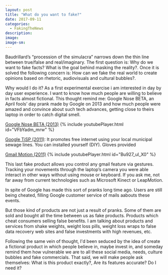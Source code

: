 ```yaml
---
layout: post
title: "What do you want to fake?"
date: 2017-09-11
categories:
  - FakingTheNews
description: 
image: 
image-sm:
---
```


Baudrillard’s “procession of the simulacra” narrows down the thin line between true/false and real/imaginary. The first question is: Why do we want to fake facts? What is the goal behind masking the reality?. Once it is solved the following concern is: How can we fake the real world to create opinions based on rhetoric, audiovisuals and cultural bubbles?.

Why would I do it? As a first experimental exercise i am interested in day by day user experience. I want to know how much people are willing to believe in facts almost fictional. This thought remind me: Google Nose BETA, an April fools’ day prank made by Google on 2013 and how much people were amazed and convince about such tech advances, getting close to theirs laptop in order to catch digital smell. 

[Google Nose BETA (2013)](https://www.youtube.com/watch?v=VFbYadm_mrw)
{% include youtubePlayer.html id="VFbYadm_mrw" %}

[Google TiSP (2011)](https://archive.google.com/tisp/index.html): It promotes free internet using your local municipal sewage lines. You can installed yourself (DIY). Gloves provided

[Gmail Motion (2011)](https://www.youtube.com/watch?time_continue=72&v=Bu927_ul_X0)
{% include youtubePlayer.html id="Bu927_ul_X0" %}

This last fake product allows you control any gmail feature via gestures. Tracking your movements  through the laptop’s camera you were able interact in other ways without using mouse or keyboard. If you ask me, not far away from current technologies such as Microsoft Kinect or LeapMotion.

In spite of Google has made this sort of pranks long time ago. Users are still being cheated, filling Google customer service of mails aabouts these events.

But those kind of products are not just a result of pranks. Some of them are sold and bought all the time between us as fake products. Products which cheat consumers selling false benefits. I am talking about products and services from shake weights, weight loss pills, weight loss wraps to false data recovery web sites and false investments with high revenues, etc.

Following the same vein of thought, I'd been seduced by the idea of create a fictional product in which people believe in, maybe invest in, and someday remind them how vulnerable we are to all these social media, needs, culture bubbles and fake commercials. That said, we will make people ask themselves: What is this product exactly?, Are its features accurate? Do I need it?




